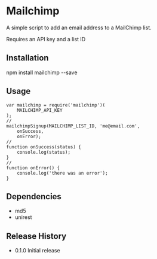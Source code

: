 Mailchimp
=========

A simple script to add an email address to a MailChimp list. 

Requires an API key and a list ID

## Installation

  npm install mailchimp --save

## Usage

	var mailchimp = require('mailchimp')(
	    MAILCHIMP_API_KEY
	);
	//
	mailchimpSignup(MAILCHIMP_LIST_ID, 'me@email.com',
	    onSuccess,
	    onError);
	//
	function onSuccess(status) {
	    console.log(status);
	}
	//
	function onError() {
	    console.log('there was an error');
	}

## Dependencies

* md5
* unirest

## Release History

* 0.1.0 Initial release